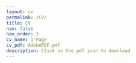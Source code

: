 ```yaml
---
layout: cv
permalink: /CV/
title: CV
nav: false
nav_order: 3
cv_name: 1-Page
cv_pdf: AdobePDF.pdf 
description: Click on the pdf icon to download
---
```

